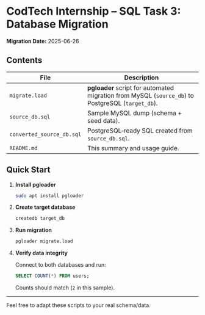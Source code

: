 # CodTech Internship – SQL Task 3: Database Migration

**Migration Date:** 2025-06-26

## Contents
| File | Description |
|------|-------------|
| `migrate.load` | **pgloader** script for automated migration from MySQL (`source_db`) to PostgreSQL (`target_db`). |
| `source_db.sql` | Sample MySQL dump (schema + seed data). |
| `converted_source_db.sql` | PostgreSQL‑ready SQL created from `source_db.sql`. |
| `README.md` | This summary and usage guide. |

## Quick Start

1. **Install pgloader**

   ```bash
   sudo apt install pgloader
   ```

2. **Create target database**

   ```bash
   createdb target_db
   ```

3. **Run migration**

   ```bash
   pgloader migrate.load
   ```

4. **Verify data integrity**

   Connect to both databases and run:

   ```sql
   SELECT COUNT(*) FROM users;
   ```

   Counts should match (`2` in this sample).

---

Feel free to adapt these scripts to your real schema/data.
